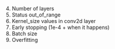 4. Number of layers
5. Status out_of_range
7. Kernel_size values in conv2d layer
8. Early stopping (1e-4 + when it happens)
9. Batch size
14. Overfitting
